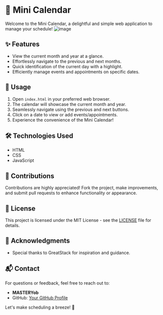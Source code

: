 # 📅 Mini Calendar
Welcome to the Mini Calendar, a delightful and simple web application to manage your schedule!
![image](https://github.com/YawBoah/Mini-Calendar/assets/126890146/ac4c5fd0-a641-4358-ac0f-c4dd2ecc4498)

## ✨ Features
- View the current month and year at a glance.
- Effortlessly navigate to the previous and next months.
- Quick identification of the current day with a highlight.
- Efficiently manage events and appointments on specific dates.

## 🚀 Usage
1. Open `index.html` in your preferred web browser.
2. The calendar will showcase the current month and year.
3. Seamlessly navigate using the previous and next buttons.
4. Click on a date to view or add events/appointments.
5. Experience the convenience of the Mini Calendar!

## 🛠️ Technologies Used
- HTML
- CSS
- JavaScript

## 🤝 Contributions
Contributions are highly appreciated! Fork the project, make improvements, and submit pull requests to enhance functionality or appearance.

## 📜 License
This project is licensed under the MIT License - see the [LICENSE](LICENSE) file for details.

## 🙌 Acknowledgments
- Special thanks to GreatStack for inspiration and guidance.

## 📬 Contact
For questions or feedback, feel free to reach out to:
- **MASTERYob**
- GitHub: [Your GitHub Profile](https://github.com/YawBoah)

Let's make scheduling a breeze! 🌟
